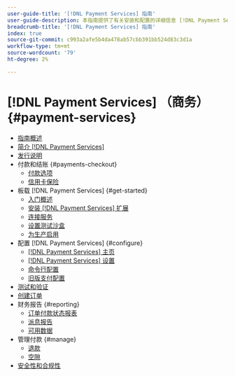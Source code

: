 ```yaml
---
user-guide-title: '[!DNL Payment Services] 指南'
user-guide-description: 本指南提供了有关安装和配置的详细信息 [!DNL Payment Services] , [!DNL Adobe Commerce] 或 [!DNL Magento Open Source] 存储。
breadcrumb-title: '[!DNL Payment Services] 指南'
index: true
source-git-commit: c993a2afe5b4da478ab57cbb391bb524d83c3d1a
workflow-type: tm+mt
source-wordcount: '79'
ht-degree: 2%

---
```



# [!DNL Payment Services] （商务） {#payment-services}

- [指南概述](guide-overview.md)
- [简介 [!DNL Payment Services]](overview.md)
- [发行说明](release-notes.md)
- 付款和结账 {#payments-checkout}
   - [付款选项](payments-options.md)
   - [信用卡保险](vaulting.md)
- 板载 [!DNL Payment Services] {#get-started}
   - [入门概述](onboard.md)
   - [安装 [!DNL Payment Services] 扩展](install.md)
   - [连接服务](connect.md)
   - [设置测试沙盒](sandbox.md)
   - [为生产启用](production.md)
- 配置 [!DNL Payment Services] {#configure}
   - [[!DNL Payment Services] 主页](payments-home.md)
   - [[!DNL Payment Services] 设置](settings.md)
   - [命令行配置](configure-cli.md)
   - [旧版支付配置](configure-admin.md)
- [测试和验证](test-validate.md)
- [创建订单](create-order.md)
- 财务报告 {#reporting}
   - [订单付款状态报表](order-payment-status.md)
   - [派息报告](payouts.md)
   - [可用数据](data.md)
- 管理付款 {#manage}
   - [退款](refunds.md)
   - [空隙](voids.md)
- [安全性和合规性](security.md)
